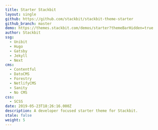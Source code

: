 ```yaml
---
title: Starter Stackbit
layout: single
github: https://github.com/stackbit/stackbit-theme-starter
github_branch: master
demo: https://themes.stackbit.com/demos/starter?themeBarHidden=true
author: Stackbit
ssg:
  - Unibit
  - Hugo
  - Gatsby
  - Jekyll
  - Next
cms:
  - Contentful
  - DatoCMS
  - Forestry
  - NetlifyCMS
  - Sanity
  - No CMS
css:
  - SCSS
date: 2019-05-23T18:26:16.000Z
description: A developer focused starter theme for Stackbit.
stale: false
weight: 5
---
```


